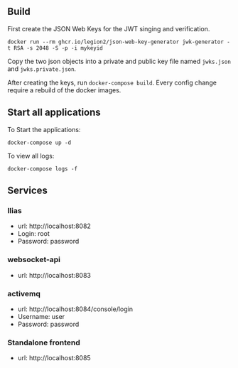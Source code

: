 

## Build
First create the JSON Web Keys for the JWT singing and verification.
```
docker run --rm ghcr.io/legion2/json-web-key-generator jwk-generator -t RSA -s 2048 -S -p -i mykeyid
```
Copy the two json objects into a private and public key file named `jwks.json` and `jwks.private.json`.

After creating the keys, run `docker-compose build`.
Every config change require a rebuild of the docker images.

## Start all applications
To Start the applications:
```
docker-compose up -d
```

To view all logs:
```
docker-compose logs -f
```

## Services

### Ilias

* url: http://localhost:8082
* Login: root
* Password: password

### websocket-api

* url: http://localhost:8083

### activemq

* url: http://localhost:8084/console/login
* Username: user
* Password: password

### Standalone frontend

* url: http://localhost:8085
